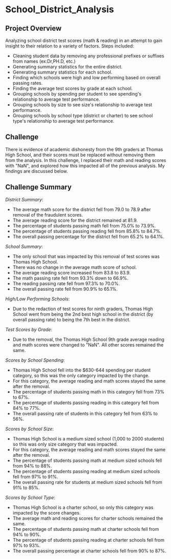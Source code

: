 # School_District_Analysis
## Project Overview
Analyzing school district test scores (math & reading) in an attempt to gain insight to their relation to a variety of factors. Steps included:
  - Cleaning student data by removing any professional prefixes or suffixes from names (ex:Dr,PH.D, etc.)
  - Generating summary statistics for the entire district.
  - Generating summary statistics for each school.
  - Finding which schools were high and low performing based on overall passing rates. 
  - Finding the average test scores by grade at each school.
  - Grouping schools by spending per student to see spending's relationship to average test performance.
  - Grouping schools by size to see size's relationship to average test performance.
  - Grouping schools by school type (district or charter) to see school type's relationship to average test performance.
  
## Challenge
There is evidence of academic dishonesty from the 9th graders at Thomas High School, and their scores must be replaced without removing them from the analysis. In this challenge, I replaced their math and reading scores with "NaN", and explored how this impacted all of the previous analysis. My findings are discussed below.

## Challenge Summary
*District Summary*:
   - The average math score for the district fell from 79.0 to 78.9 after removal of the fraudulent scores.
   - The average reading score for the district remained at 81.9.
   - The percentage of students passing math fell from 75.0% to 73.9%.
   - The percentage of students passing reading fell from 85.8% to 84.7%.
   - The overall passing percentage for the district fell from 65.2% to 64.1%.
  
*School Summary*:
   - The only school that was impacted by this removal of test scores was Thomas High School.
   - There was no change in the average math score of school.
   - The average reading score increased from 83.8 to 83.9.
   - The math passing rate fell from 93.3% down to 66.9%.
   - The reading passing rate fell from 97.3% to 70.0%.
   - The overall passing rate fell from 90.9% to 65.1%. 

*High/Low Performing Schools*:
   - Due to the redaction of test scores for ninth graders, Thomas High School went from being the 2nd best high school in the district      (by overall passing rate) to being the 7th best in the district.

*Test Scores by Grade*:
   - Due to the removal, the Thomas High School 9th grade average reading and math scores were changed to "NaN". All other scores            remained the same.

*Scores by School Spending*:
   - Thomas High School fell into the $630-644 spending per student category, so this was the only category impacted by the change.
   - For this category, the average reading and math scores stayed the same after the removal.
   - The percentage of students passing math in this category fell from 73% to 67%. 
   - The percentage of students passing reading in this category fell from 84% to 77%.
   - The overall passing rate of students in this category fell from 63% to 56%. 
   
*Scores by School Size*:
   - Thomas High School is a medium sized school (1,000 to 2000 students) so this was only size category that was impacted.
   - For this category, the average reading and math scores stayed the same after the removal.
   - The percentage of students passing math at medium sized schools fell from 94% to 88%.
   - The percentage of students passing reading at medium sized schools fell from 97% to 91%.
   - The overall passing rate for students at medium sized schools fell from 91% to 85%.

*Scores by School Type*:
   - Thomas High School is a charter school, so only this category was impacted by the score changes.
   - The average math and reading scores for charter schools remained the same.
   - The percentage of students passing math at charter schools fell from 94% to 90%.
   - The percentage of students passing reading at charter schools fell from 97% to 93%.
   - The overall passing percentage at charter schools fell from 90% to 87%.
   


  
   
  
    
   
